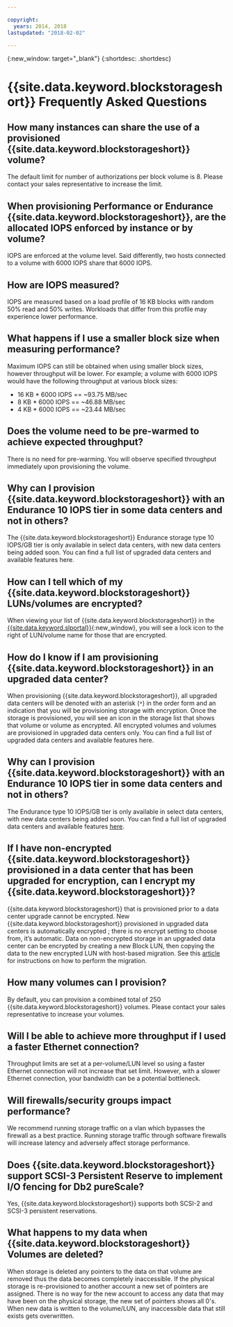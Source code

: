 ```yaml
---

copyright:
  years: 2014, 2018
lastupdated: "2018-02-02"

---
```

{:new_window: target="_blank"}
{:shortdesc: .shortdesc}

# {{site.data.keyword.blockstorageshort}} Frequently Asked Questions

## How many instances can share the use of a provisioned {{site.data.keyword.blockstorageshort}} volume?
The default limit for number of authorizations per block volume is 8. Please contact your sales representative to increase the limit.

## When provisioning Performance or Endurance {{site.data.keyword.blockstorageshort}}, are the allocated IOPS enforced by instance or by volume?
IOPS are enforced at the volume level. Said differently, two hosts connected to a volume with 6000 IOPS share that 6000 IOPS.

## How are IOPS measured?
IOPS are measured based on a load profile of 16 KB blocks with random 50% read and 50% writes. Workloads that differ from this profile may experience lower performance.

## What happens if I use a smaller block size when measuring performance?
Maximum IOPS can still be obtained when using smaller block sizes, however throughput will be lower. For example; a volume with 6000 IOPS would have the following throughput at various block sizes:

- 16 KB * 6000 IOPS == ~93.75 MB/sec 
-  8 KB * 6000 IOPS == ~46.88 MB/sec
-  4 KB * 6000 IOPS == ~23.44 MB/sec

## Does the volume need to be pre-warmed to achieve expected throughput?
There is no need for pre-warming. You will observe specified throughput immediately upon provisioning the volume.

## Why can I provision {{site.data.keyword.blockstorageshort}} with an Endurance 10 IOPS tier in some data centers and not in others?
The {{site.data.keyword.blockstorageshort}} Endurance storage type 10 IOPS/GB tier is only available in select data centers, with new data centers being added soon.  You can find a full list of upgraded data centers and available features here.

## How can I tell which of my {{site.data.keyword.blockstorageshort}} LUNs/volumes are encrypted?
When viewing your list of {{site.data.keyword.blockstorageshort}} in the [{{site.data.keyword.slportal}}](https://control.softlayer.com/){:new_window}, you will see a lock icon to the right of LUN/volume name for those that are encrypted.

## How do I know if I am provisioning {{site.data.keyword.blockstorageshort}} in an upgraded data center?
When provisioning {{site.data.keyword.blockstorageshort}}, all upgraded data centers will be denoted with an asterisk (`*`) in the order form and an indication that you will be provisioning storage with encryption. Once the storage is provisioned, you will see an icon in the storage list that shows that volume or volume as encrypted. All encrypted volumes and volumes are provisioned in upgraded data centers only. You can find a full list of upgraded data centers and available features here.

## Why can I provision {{site.data.keyword.blockstorageshort}} with an Endurance 10 IOPS tier in some data centers and not in others?
The Endurance type 10 IOPS/GB tier is only available in select data centers, with new data centers being added soon.  You can find a full list of upgraded data centers and available features [here](new-ibm-block-and-file-storage-location-and-features.html).

## If I have non-encrypted {{site.data.keyword.blockstorageshort}} provisioned in a data center that has been upgraded for encryption, can I encrypt my {{site.data.keyword.blockstorageshort}}?
{{site.data.keyword.blockstorageshort}} that is provisioned prior to a data center upgrade cannot be encrypted. 
New {{site.data.keyword.blockstorageshort}} provisioned in upgraded data centers is automatically encrypted ; there is no encrypt setting to choose from, it’s automatic. 
Data on non-encrypted storage in an upgraded data center can be encrypted by creating a new Block LUN, then copying the data to the new encrypted LUN with host-based migration. See this [article](migrate-block-storage-encrypted-block-storage) for instructions on how to perform the migration.

## How many volumes can I provision?
By default, you can provision a combined total of 250 {{site.data.keyword.blockstorageshort}} volumes.  Please contact your sales representative to increase your volumes.

## Will I be able to achieve more throughput if I used a faster Ethernet connection?
Throughput limits are set at a per-volume/LUN level so using a faster Ethernet connection will not increase that set limit. However, with a slower Ethernet connection, your bandwidth can be a potential bottleneck.

## Will firewalls/security groups impact performance?
We recommend running storage traffic on a vlan which bypasses the firewall as a best practice. Running storage traffic through software firewalls will increase latency and adversely affect storage performance.

## Does {{site.data.keyword.blockstorageshort}} support SCSI-3 Persistent Reserve to implement I/O fencing for Db2 pureScale?
Yes, {{site.data.keyword.blockstorageshort}} supports both SCSI-2 and SCSI-3 persistent reservations.

## What happens to my data when {{site.data.keyword.blockstorageshort}} Volumes are deleted?

When storage is deleted any pointers to the data on that volume are removed thus the data becomes completely inaccessible. If the physical storage is re-provisioned to another account a new set of pointers are assigned. There is no way for the new account to access any data that may have been on the physical storage, the new set of pointers shows all 0's. When new data is written to the volume/LUN, any inaccessible data that still exists gets overwritten. 
